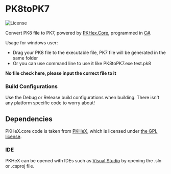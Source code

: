 PK8toPK7
=====
![License](https://img.shields.io/badge/License-GPLv3-blue.svg)

Convert PK8 file to PK7, powered by [PKHex.Core](https://github.com/kwsch/PKHeX), programmed in [C#](https://en.wikipedia.org/wiki/C_Sharp_%28programming_language%29).

Usage for windows user:
* Drag your PK8 file to the executable file, PK7 file will be generated in the same folder
* Or you can use command line to use it like PK8toPK7.exe test.pk8


**No file check here, please input the correct file to it**

### Build Configurations

Use the Debug or Release build configurations when building. There isn't any platform specific code to worry about!

## Dependencies

PKHeX.core code is taken from [PKHeX](https://github.com/kwsch/PKHeX), which is licensed under [the GPL license](https://github.com/kwsch/PKHeX/blob/master/LICENSE.md).

### IDE

PKHeX can be opened with IDEs such as [Visual Studio](https://visualstudio.microsoft.com/downloads/) by opening the .sln or .csproj file.
